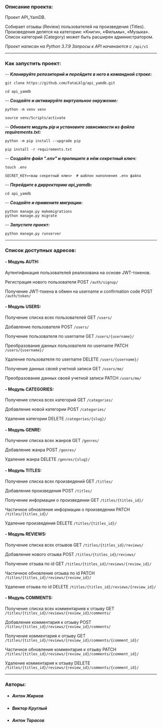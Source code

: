 ### Описание проекта:

Проект API_YamDB.

Cобирает отзывы (Review) пользователей на произведения (Titles). Произведения делятся на категории: «Книги», «Фильмы», «Музыка». Список категорий (Category) может быть расширен администратором.

*Проект написан на Python 3.7.9*
*Запросы к API начинаются с* `/api/v1`

---

### Как запустить проект:

-- ***Клонируйте репозиторий и перейдите в него в командной строке:***

```
git clone https://github.com/FataLklg/api_yamdb.git
```

```
cd api_yamdb
```

-- ***Cоздайте и активируйте виртуальное окружение:***

```
python -m venv venv
```

```
source venv/Scripts/activate
```

-- ***Обновите модуль pip и установите зависимости из файла requirements.txt:***

```
python -m pip install --upgrade pip
```

```
pip install -r requirements.txt
```
-- ***Создайте файл ".env" и пропишите в нём секретный ключ:***

```
touch .env
```
```
SECRET_KEY=<ваш секретный ключ>  # шаблон наполнения .env файла
```
-- ***Перейдите в дирректорию api_yamdb:***

```
cd api_yamdb
```
-- ***Создайте и примените миграции:***

```
python manage.py makemigrations
python manage.py migrate
```

-- ***Запустите проект:***

```
python manage.py runserver
```

---
### Список доступных адресов:

#### - Модуль AUTH:

Аутентификация пользователей реализована на основе JWT-токенов.

Регистрация нового пользователя POST `/auth/signup/`

Получение JWT-токена в обмен на username и confirmation code POST `/auth/token/`

#### - Модуль USERS:
Получение списка всех пользователей GET `/users/`

Добавление пользователя POST `/users/`

Получение пользователя по username GET `/users/{username}/`

Преобразование данных пользователя по username PATCH `/users/{username}/`

Удаление пользователя по username DELETE `/users/{username}/`

Получение данных своей учетной записи GET `/users/me/`

Преобразование данных своей учетной записи PATCH `/users/me/`

#### - Модуль CATEGORIES:
Получение списка всех категорий GET `/categories/`

Добавление новой категории POST `/categories/`

Удаление категории DELETE `/categories/{slug}/`

#### - Модуль GENRE:
Получение списка всех жанров GET `/genres/`

Добавление жанра POST `/genres/`

Удаление жанра DELETE `/genres/{slug}/`

#### - Модуль TITLES:
Получение списка всех произведений GET `/titles/`

Добавление произведения POST `/titles/`

Получение информации о произведении GET `/titles/{titles_id}/`

Частичное обновление информации о произведении PATCH `/titles/{titles_id}/`

Удаление произведения DELETE `/titles/{titles_id}/`

#### - Модуль REVIEWS:
Получение списка всех отзывов GET `/titles/{titles_id}/reviews/`

Добавление нового отзыва POST `/titles/{titles_id}/reviews/`

Получение отзыва по id GET `/titles/{titles_id}/reviews/{review_id}/`

Частичное обновление отзыва по id PATCH `/titles/{titles_id}/reviews/{review_id}/`

Удаление отзыва по id DELETE `/titles/{titles_id}/reviews/{review_id}/`

#### - Модуль COMMENTS:
Получение списка всех комментариев к отзыву GET `/titles/{titles_id}/reviews/{review_id}/comments/`

Добавление комментария к отзыву POST `/titles/{titles_id}/reviews/{review_id}/comments/`

Получение комментария к отзыву GET `/titles/{titles_id}/reviews/{review_id}/comments/{comment_id}/`

Частичное обновление комментария к отзыву PATCH `/titles/{titles_id}/reviews/{review_id}/comments/{comment_id}/`

Удаление комментария к отзыву DELETE `/titles/{titles_id}/reviews/{review_id}/comments/{comment_id}/`

---

### Авторы:

- ##### __Антон Жирков__
- ##### __Виктор Круглый__
- ##### __Антон Тарасов__

